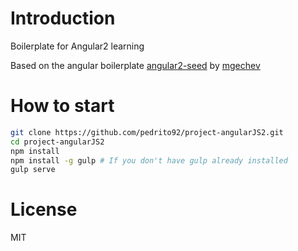# Introduction

Boilerplate for Angular2 learning

Based on the angular boilerplate [angular2-seed](https://github.com/mgechev/angular2-seed) by [mgechev](https://github.com/mgechev)

# How to start

```bash
git clone https://github.com/pedrito92/project-angularJS2.git
cd project-angularJS2
npm install
npm install -g gulp # If you don't have gulp already installed
gulp serve
```

# License

MIT
